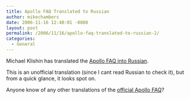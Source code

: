 ```yaml
---
title: Apollo FAQ Translated to Russian
author: mikechambers
date: 2006-11-16 12:40:01 -0800
layout: post
permalink: /2006/11/16/apollo-faq-translated-to-russian-2/
categories:
  - General
---
```



Michael Klishin has translated the [Apollo FAQ into Russian][1].

This is an unofficial translation (since I cant read Russian to check it), but from a quick glance, it looks spot on.

Anyone know of any other translations of the [official Apollo FAQ][2]?

 [1]: http://www.novemberain.com/blog/?page_id=1111
 [2]: http://labs.adobe.com/wiki/index.php/Apollo:developerfaq
